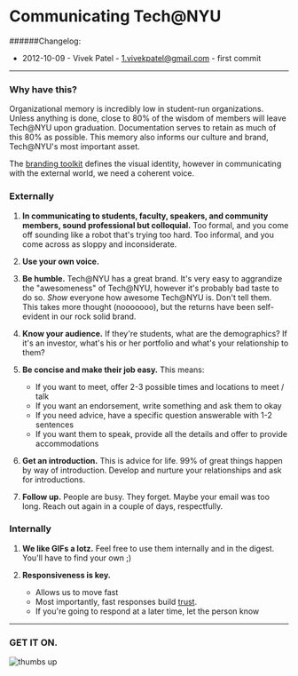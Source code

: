 Communicating Tech@NYU
======================

######Changelog: 

- 2012-10-09 - Vivek Patel - <1.vivekpatel@gmail.com> - first commit

---

### Why have this?

Organizational memory is incredibly low in student-run organizations. Unless anything is done, close to 80% of the wisdom of members will leave Tech@NYU upon graduation. Documentation serves to retain as much of this 80% as possible. This memory also informs our culture and brand, Tech@NYU's most important asset.

The [branding toolkit](https://github.com/TechAtNYU/branding) defines the visual identity, however in communicating with the external world, we need a coherent voice.

### Externally

1. **In communicating to students, faculty, speakers, and community members, sound professional but colloquial.** Too formal, and you come off sounding like a robot that's trying too hard. Too informal, and you come across as sloppy and inconsiderate.

2. **Use your own voice.**

3. **Be humble.** Tech@NYU has a great brand. It's very easy to aggrandize the "awesomeness" of Tech@NYU, however it's probably bad taste to do so. *Show* everyone how awesome Tech@NYU is. Don't tell them. This takes more thought (nooooooo), but the returns have been self-evident in our rock solid brand.

4. **Know your audience.** If they're students, what are the demographics? If it's an investor, what's his or her portfolio and what's your relationship to them?

5. **Be concise and make their job easy.** This means:
	- If you want to meet, offer 2-3 possible times and locations to meet / talk
	- If you want an endorsement, write something and ask them to okay
	- If you need advice, have a specific question answerable with 1-2 sentences
	- If you want them to speak, provide all the details and offer to provide accommodations

6. **Get an introduction.** This is advice for life. 99% of great things happen by way of introduction. Develop and nurture your relationships and ask for introductions.

7. **Follow up.** People are busy. They forget. Maybe your email was too long. Reach out again in a couple of days, respectfully.


### Internally

1. **We like GIFs a lotz.** Feel free to use them internally and in the digest. You'll have to find your own ;)

2. **Responsiveness is key.**
	- Allows us to move fast
	- Most importantly, fast responses build [trust](http://www.strategy-business.com/article/20964?pg=all).
	- If you're going to respond at a later time, let the person know

---

### GET IT ON.

![thumbs up](http://i.imgur.com/n1Afo.gif)
